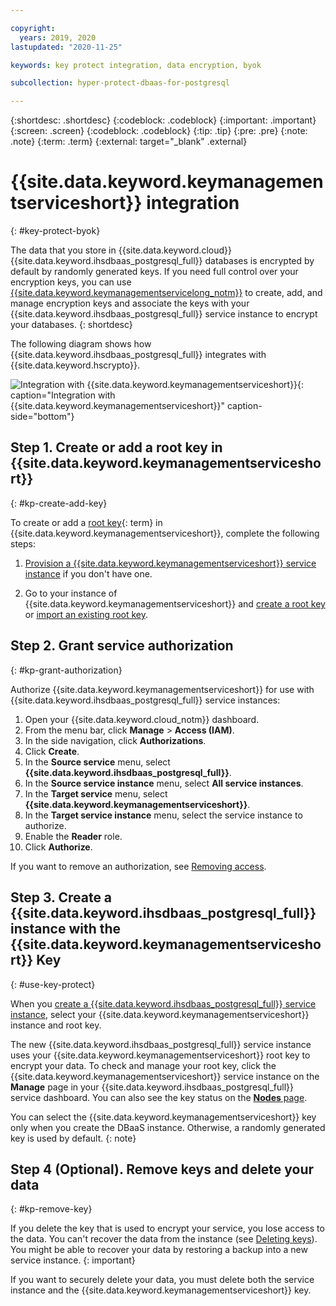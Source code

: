 ```yaml
---

copyright:
  years: 2019, 2020
lastupdated: "2020-11-25"

keywords: key protect integration, data encryption, byok

subcollection: hyper-protect-dbaas-for-postgresql

---
```


{:shortdesc: .shortdesc}
{:codeblock: .codeblock}
{:important: .important}
{:screen: .screen}
{:codeblock: .codeblock}
{:tip: .tip}
{:pre: .pre}
{:note: .note}
{:term: .term}
{:external: target="_blank" .external}

# {{site.data.keyword.keymanagementserviceshort}} integration
{: #key-protect-byok}

The data that you store in {{site.data.keyword.cloud}} {{site.data.keyword.ihsdbaas_postgresql_full}} databases is encrypted by default by randomly generated keys. If you need full control over your encryption keys, you can use [{{site.data.keyword.keymanagementservicelong_notm}}](/docs/key-protect?topic=key-protect-about) to create, add, and manage encryption keys and associate the keys with your {{site.data.keyword.ihsdbaas_postgresql_full}} service instance to encrypt your databases.
{: shortdesc}

The following diagram shows how {{site.data.keyword.ihsdbaas_postgresql_full}} integrates with {{site.data.keyword.hscrypto}}.

![Integration with {{site.data.keyword.keymanagementserviceshort}}](images/DBaaS-BYOK.svg "Integration with {{site.data.keyword.keymanagementserviceshort}}"){: caption="Integration with {{site.data.keyword.keymanagementserviceshort}}" caption-side="bottom"}

## Step 1. Create or add a root key in {{site.data.keyword.keymanagementserviceshort}}
{: #kp-create-add-key}

To create or add a [root key](#x6946961){: term} in {{site.data.keyword.keymanagementserviceshort}}, complete the following steps:

1. [Provision a {{site.data.keyword.keymanagementserviceshort}} service instance](/docs/key-protect?topic=key-protect-provision) if you don't have one.

2. Go to your instance of {{site.data.keyword.keymanagementserviceshort}} and [create a root key](/docs/key-protect?topic=key-protect-create-root-keys) or [import an existing root key](/docs/key-protect?topic=key-protect-getting-started-tutorial#import-keys).

## Step 2. Grant service authorization
{: #kp-grant-authorization}

Authorize {{site.data.keyword.keymanagementserviceshort}} for use with {{site.data.keyword.ihsdbaas_postgresql_full}} service instances:

1. Open your {{site.data.keyword.cloud_notm}} dashboard.
2. From the menu bar, click **Manage** > **Access (IAM)**.
3. In the side navigation, click **Authorizations**.
4. Click **Create**.
5. In the **Source service** menu, select **{{site.data.keyword.ihsdbaas_postgresql_full}}**.
6. In the **Source service instance** menu, select **All service instances**.
7. In the **Target service** menu, select **{{site.data.keyword.keymanagementserviceshort}}**.
8. In the **Target service instance** menu, select the service instance to authorize.
9. Enable the **Reader** role.
10. Click **Authorize**.

If you want to remove an authorization, see [Removing access](/docs/account?topic=account-assign-access-resources#removing_access).

## Step 3. Create a {{site.data.keyword.ihsdbaas_postgresql_full}} instance with the {{site.data.keyword.keymanagementserviceshort}} Key
{: #use-key-protect}

When you [create a {{site.data.keyword.ihsdbaas_postgresql_full}} service instance](/docs/hyper-protect-dbaas-for-postgresql?topic=hyper-protect-dbaas-for-postgresql-gettingstarted#creating-a-database-cluster-introduction), select your {{site.data.keyword.keymanagementserviceshort}} instance and root key.

The new {{site.data.keyword.ihsdbaas_postgresql_full}} service instance uses your {{site.data.keyword.keymanagementserviceshort}} root key to encrypt your data. To check and manage your root key, click the {{site.data.keyword.keymanagementserviceshort}} service instance on the **Manage** page in your {{site.data.keyword.ihsdbaas_postgresql_full}} service dashboard. You can also see the key status on the [**Nodes** page](/docs/hyper-protect-dbaas-for-postgresql?topic=hyper-protect-dbaas-for-postgresql-nodes).

You can select the {{site.data.keyword.keymanagementserviceshort}} key only when you create the DBaaS instance. Otherwise, a randomly generated key is used by default.
{: note}

## Step 4 (Optional). Remove keys and delete your data
{: #kp-remove-key}

If you delete the key that is used to encrypt your service, you lose access to the data. You can't recover the data from the instance (see [Deleting keys](/docs/key-protect?topic=key-protect-delete-keys)). You might be able to recover your data by restoring a backup into a new service instance.
{: important}

If you want to securely delete your data, you must delete both the service instance and the {{site.data.keyword.keymanagementserviceshort}} key.
